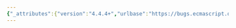 ```yaml
---
{"_attributes":{"version":"4.4.4+","urlbase":"https://bugs.ecmascript.org/","maintainer":"dherman@mozilla.com"},"bug":{"bug_id":2532,"creation_ts":"2014-02-12 16:41:00 -0800","short_desc":"chapter 11: misc editorial","delta_ts":"2014-06-01 20:50:15 -0700","product":"Draft for 6th Edition","component":"editorial issue","version":"Rev 24: April 27, 2014 Draft","rep_platform":"All","op_sys":"All","bug_status":"RESOLVED","resolution":"FIXED","priority":"Normal","bug_severity":"normal","everconfirmed":true,"reporter":{"uid":"jmdyck","name":"Michael Dyck"},"assigned_to":{"uid":"allen","name":"Allen Wirfs-Brock"},"long_desc":[{"commentid":7266,"comment_count":0,"who":{"uid":"jmdyck","name":"Michael Dyck"},"bug_when":"2014-02-12 16:41:39 -0800","thetext":"----------------------------------------\nIn 11.6.1.1 \"Static Semantics: Early Errors\":\n\n11.6.1.1 / group 1 / production:\nIdentifier :: IdentifierName but not ReservedWord\n    \"but not\" is in serif-bold, should be in sans-bold.\n\n11.6.1.1 / group 1 / bullet 1:\nIt is an Syntax Error if ...\n    s|an Syntax|a Syntax|\n\n11.6.1.1 / group 2 / bullet 1:\nIt is an Sytax Error if ...\n    s|an Sytax|a Syntax|\n\n11.6.1.1 / group 3 / bullet 1:\nIt is an Sytax Error if ...\n    s|an Sytax|a Syntax|"},{"commentid":7960,"comment_count":1,"who":{"uid":"jmdyck","name":"Michael Dyck"},"bug_when":"2014-04-29 10:41:55 -0700","thetext":"In rev24, some of these have been fixed. What remains is:\n\n11.6.1.1 / group 1 / bullet 1:\n11.6.1.1 / group 2 / bullet 1:\nIt is an Syntax Error if ...\n    s|an|a|"},{"commentid":8321,"comment_count":2,"who":{"uid":"allen","name":"Allen Wirfs-Brock"},"bug_when":"2014-05-11 11:15:34 -0700","thetext":"fixed in rev25 editor's draft"},{"commentid":8778,"comment_count":3,"who":{"uid":"jmdyck","name":"Michael Dyck"},"bug_when":"2014-06-01 20:50:15 -0700","thetext":"confirmed fixed."}]}}
---
```

